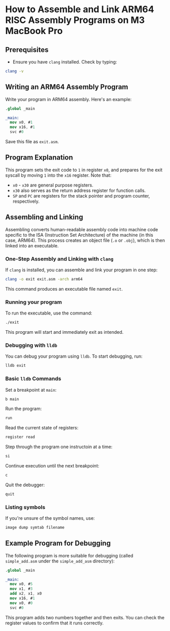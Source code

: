 # How to Assemble and Link ARM64 RISC Assembly Programs on M3 MacBook Pro

## Prerequisites

- Ensure you have `clang` installed. Check by typing:
```sh
clang -v
```

## Writing an ARM64 Assembly Program

Write your program in ARM64 assembly. Here's an example:

```nasm
.global _main

_main:
  mov x0, #1
  mov x16, #1
  svc #0
```

Save this file as `exit.asm`.

## Program Explanation

This program sets the exit code to `1` in register `x0`, and prepares for the exit syscall by moving `1` into the `x16` register. Note that:

- `x0` - `x30` are general purpose registers.
- `x30` also serves as the return address register for function calls.
- `SP` and `PC` are registers for the stack pointer and program counter, respectively.

## Assembling and Linking

Assembling converts human-readable assembly code into machine code specific to the ISA (Instruction Set Architecture) of the machine (in this case, ARM64). This process creates an object file (`.o` or `.obj`), which is then linked into an executable.

### One-Step Assembly and Linking with `clang`

If `clang` is installed, you can assemble and link your program in one step:

```sh
clang -o exit exit.asm -arch arm64
```

This command produces an executable file named `exit`.

### Running your program

To run the executable, use the command:

```sh
./exit
```

This program will start and immediately exit as intended.

### Debugging with `lldb`

You can debug your program using `lldb`. To start debugging, run:

```sh
lldb exit
```

### Basic `lldb` Commands

Set a breakpoint at `main`:

```sh
b main
```

Run the program:

```sh
run
```

Read the current state of registers:

```sh
register read
```

Step through the program one instructoin at a time:

```sh
si
```

Continue execution until the next breakpoint:

```sh
c
```

Quit the debugger:

```sh
quit
```

### Listing symbols

If you're unsure of the symbol names, use:

```sh
image dump symtab filename
```

## Example Program for Debugging

The following program is more suitable for debugging (called `simple_add.asm` under the `simple_add_asm` directory):

```nasm
.global _main

_main:
  mov x0, #5
  mov x1, #3
  add x2, x1, x0
  mov x16, #1
  mov x0, #0
  svc #0
```

This program adds two numbers together and then exits. You can check the register values to confirm that it runs correctly.
